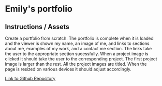 # Emily's portfolio

## Instructions / Assets
Create a portfolio from scratch. The portfolio is complete when it is loaded and the viewer is shown my name, an image of me, and links to sections about me, examples of my work, and a contact me section.
The links take the user to the appropriate section sucessfully. When a project image is clicked it should take the user to the corresponding project. The first project image is larger than the rest. All the project images are titled. When the page is resized on various devices it should adjust accordingly.

[Link to Github Repository](https://github.com/emismol/portfolio)